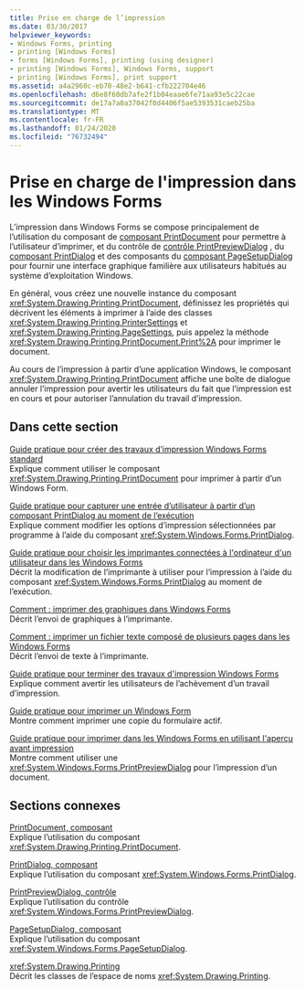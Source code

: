 ```yaml
---
title: Prise en charge de l’impression
ms.date: 03/30/2017
helpviewer_keywords:
- Windows Forms, printing
- printing [Windows Forms]
- forms [Windows Forms], printing (using designer)
- printing [Windows Forms], Windows Forms, support
- printing [Windows Forms], print support
ms.assetid: a4a2960c-eb70-48e2-b641-cfb222704e46
ms.openlocfilehash: d6e8f60db7afe2f1b04eaae6fe71aa93e5c22cae
ms.sourcegitcommit: de17a7a0a37042f0d4406f5ae5393531caeb25ba
ms.translationtype: MT
ms.contentlocale: fr-FR
ms.lasthandoff: 01/24/2020
ms.locfileid: "76732494"
---
```

# <a name="windows-forms-print-support"></a>Prise en charge de l'impression dans les Windows Forms
L’impression dans Windows Forms se compose principalement de l’utilisation du composant de [composant PrintDocument](../controls/printdocument-component-windows-forms.md) pour permettre à l’utilisateur d’imprimer, et du contrôle de [contrôle PrintPreviewDialog](../controls/printpreviewdialog-control-windows-forms.md) , du [composant PrintDialog](../controls/printdialog-component-windows-forms.md) et des composants du [composant PageSetupDialog](../controls/pagesetupdialog-component-windows-forms.md) pour fournir une interface graphique familière aux utilisateurs habitués au système d’exploitation Windows.  
  
 En général, vous créez une nouvelle instance du composant <xref:System.Drawing.Printing.PrintDocument>, définissez les propriétés qui décrivent les éléments à imprimer à l’aide des classes <xref:System.Drawing.Printing.PrinterSettings> et <xref:System.Drawing.Printing.PageSettings>, puis appelez la méthode <xref:System.Drawing.Printing.PrintDocument.Print%2A> pour imprimer le document.  
  
 Au cours de l’impression à partir d’une application Windows, le composant <xref:System.Drawing.Printing.PrintDocument> affiche une boîte de dialogue annuler l’impression pour avertir les utilisateurs du fait que l’impression est en cours et pour autoriser l’annulation du travail d’impression.  
  
## <a name="in-this-section"></a>Dans cette section  
 [Guide pratique pour créer des travaux d’impression Windows Forms standard](how-to-create-standard-windows-forms-print-jobs.md)  
 Explique comment utiliser le composant <xref:System.Drawing.Printing.PrintDocument> pour imprimer à partir d’un Windows Form.  
  
 [Guide pratique pour capturer une entrée d’utilisateur à partir d’un composant PrintDialog au moment de l’exécution](how-to-capture-user-input-from-a-printdialog-at-run-time.md)  
 Explique comment modifier les options d’impression sélectionnées par programme à l’aide du composant <xref:System.Windows.Forms.PrintDialog>.  
  
 [Guide pratique pour choisir les imprimantes connectées à l'ordinateur d'un utilisateur dans les Windows Forms](how-to-choose-the-printers-attached-to-user-computer-in-windows-forms.md)  
 Décrit la modification de l’imprimante à utiliser pour l’impression à l’aide du composant <xref:System.Windows.Forms.PrintDialog> au moment de l’exécution.  
  
 [Comment : imprimer des graphiques dans Windows Forms](how-to-print-graphics-in-windows-forms.md)  
 Décrit l’envoi de graphiques à l’imprimante.  
  
 [Comment : imprimer un fichier texte composé de plusieurs pages dans les Windows Forms](how-to-print-a-multi-page-text-file-in-windows-forms.md)  
 Décrit l’envoi de texte à l’imprimante.  
  
 [Guide pratique pour terminer des travaux d'impression Windows Forms](how-to-complete-windows-forms-print-jobs.md)  
 Explique comment avertir les utilisateurs de l’achèvement d’un travail d’impression.  
  
 [Guide pratique pour imprimer un Windows Form](how-to-print-a-windows-form.md)  
 Montre comment imprimer une copie du formulaire actif.  
  
 [Guide pratique pour imprimer dans les Windows Forms en utilisant l'aperçu avant impression](how-to-print-in-windows-forms-using-print-preview.md)  
 Montre comment utiliser une <xref:System.Windows.Forms.PrintPreviewDialog> pour l’impression d’un document.  
  
## <a name="related-sections"></a>Sections connexes  
 [PrintDocument, composant](../controls/printdocument-component-windows-forms.md)  
 Explique l’utilisation du composant <xref:System.Drawing.Printing.PrintDocument>.  
  
 [PrintDialog, composant](../controls/printdialog-component-windows-forms.md)  
 Explique l’utilisation du composant <xref:System.Windows.Forms.PrintDialog>.  
  
 [PrintPreviewDialog, contrôle](../controls/printpreviewdialog-control-windows-forms.md)  
 Explique l’utilisation du contrôle <xref:System.Windows.Forms.PrintPreviewDialog>.  
  
 [PageSetupDialog, composant](../controls/pagesetupdialog-component-windows-forms.md)  
 Explique l’utilisation du composant <xref:System.Windows.Forms.PageSetupDialog>.  
  
 <xref:System.Drawing.Printing>  
 Décrit les classes de l’espace de noms <xref:System.Drawing.Printing>.
